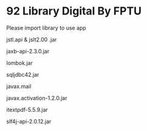 <h1>92 Library Digital By FPTU</h1>

<p>Please import library to use app</p>
<p>jstl.api & jslt2.00 .jar</p>
<p>jaxb-api-2.3.0.jar</p>
<p>lombok.jar</p>
<p>sqljdbc42.jar</p>
<p>javax.mail</p>
<p>javax.activation-1.2.0.jar</p>
<p>itextpdf-5.5.9.jar</p>
<p>slf4j-api-2.0.12.jar</p>




